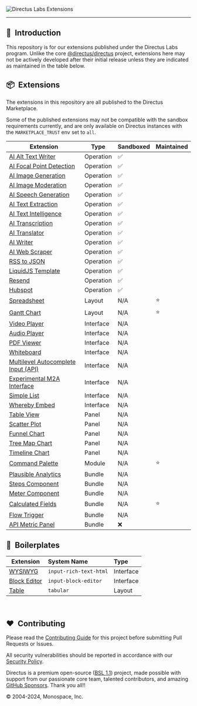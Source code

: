 ![Directus Labs Extensions](https://github.com/directus-labs/extensions/assets/1461554/aae72c6c-e47a-4a6f-968a-5cf1d6b5a73d)

---

## 🐰 &nbsp;Introduction

This repository is for our extensions published under the Directus Labs program. Unlike the core [@directus/directus](https://github.com/directus/directus) project, extensions here may not be actively developed after their initial release unless they are indicated as maintained in the table below.

## 📦 &nbsp;Extensions

The extensions in this repository are all published to the Directus Marketplace.

Some of the published extensions may not be compatible with the sandbox requirements currently, and are only available on Directus instances with the `MARKETPLACE_TRUST` env set to `all`.

| Extension                                                                                                                             | Type      | Sandboxed | Maintained |
| ------------------------------------------------------------------------------------------------------------------------------------- | --------- | --------- | ---------- |
| [AI Alt Text Writer](//github.com/directus-labs/extensions/tree/main/packages/ai-alt-text-writer)                                     | Operation | ✅        |            |
| [AI Focal Point Detection](//github.com/directus-labs/extensions/tree/main/packages/ai-focal-point-detection-operation)               | Operation | ✅        |            |
| [AI Image Generation](//github.com/directus-labs/extensions/tree/main/packages/ai-image-generation-operation)                         | Operation | ✅        |            |
| [AI Image Moderation](//github.com/directus-labs/extensions/tree/main/packages/ai-image-moderation-operation)                         | Operation | ✅        |            |
| [AI Speech Generation](//github.com/directus-labs/extensions/tree/main/packages/ai-speech-generation-operation)                       | Operation | ✅        |            |
| [AI Text Extraction](//github.com/directus-labs/extensions/tree/main/packages/ai-text-extraction-operation)                           | Operation | ✅        |            |
| [AI Text Intelligence](//github.com/directus-labs/extensions/tree/main/packages/ai-text-intelligence-operation)                       | Operation | ✅        |            |
| [AI Transcription](//github.com/directus-labs/extensions/tree/main/packages/ai-transcription-operation)                               | Operation | ✅        |            |
| [AI Translator](//github.com/directus-labs/extensions/tree/main/packages/ai-translator-operation)                                     | Operation | ✅        |            |
| [AI Writer](//github.com/directus-labs/extensions/tree/main/packages/ai-writer-operation)                                             | Operation | ✅        |            |
| [AI Web Scraper](//github.com/directus-labs/extensions/tree/main/packages/ai-web-scraper-operation)                                   | Operation | ✅        |            |
| [RSS to JSON](//github.com/directus-labs/extensions/tree/main/packages/rss-to-json-operation)                                         | Operation | ✅        |            |
| [LiquidJS Template](//github.com/directus-labs/extensions/tree/main/packages/liquidjs-operation)                                      | Operation | ✅        |            |
| [Resend](//github.com/directus-labs/extensions/tree/main/packages/resend-operation)                                                   | Operation | ✅        |            |
| [Hubspot](//github.com/directus-labs/extensions/tree/main/packages/hubspot-operation)                                                 | Operation | ✅        |            |
| [Spreadsheet](//github.com/directus-labs/extensions/tree/main/packages/spreadsheet-layout)                                            | Layout    | N/A       | ⭐         |
| [Gantt Chart](//github.com/directus-labs/extensions/tree/main/packages/gantt-chart-layout)                                            | Layout    | N/A       | ⭐         |
| [Video Player](//github.com/directus-labs/extensions/tree/main/packages/video-player-interface)                                       | Interface | N/A       |            |
| [Audio Player](//github.com/directus-labs/extensions/tree/main/packages/audio-player-interface)                                       | Interface | N/A       |            |
| [PDF Viewer](//github.com/directus-labs/extensions/tree/main/packages/pdf-viewer-interface)                                           | Interface | N/A       |            |
| [Whiteboard](//github.com/directus-labs/extensions/tree/main/packages/whiteboard-interface)                                           | Interface | N/A       |            |
| [Multilevel Autocomplete Input (API)](//github.com/directus-labs/extensions/tree/main/packages/multilevel-autocomplete-api-interface) | Interface | N/A       |            |
| [Experimental M2A Interface](//github.com/directus-labs/extensions/tree/main/packages/experimental-m2a-interface)                     | Interface | N/A       |            |
| [Simple List](//github.com/directus-labs/extensions/tree/main/packages/simple-list-interface)                                         | Interface | N/A       |            |
| [Whereby Embed](//github.com/directus-labs/extensions/tree/main/packages/whereby-embedded-interface)                                  | Interface | N/A       |            |
| [Table View](//github.com/directus-labs/extensions/tree/main/packages/table-view-panel)                                               | Panel     | N/A       |            |
| [Scatter Plot](//github.com/directus-labs/extensions/tree/main/packages/scatter-plot-panel)                                           | Panel     | N/A       |            |
| [Funnel Chart](//github.com/directus-labs/extensions/tree/main/packages/funnel-chart-panel)                                           | Panel     | N/A       |            |
| [Tree Map Chart](//github.com/directus-labs/extensions/tree/main/packages/treemap-chart-panel)                                        | Panel     | N/A       |            |
| [Timeline Chart](//github.com/directus-labs/extensions/tree/main/packages/timeline-chart-panel)                                       | Panel     | N/A       |            |
| [Command Palette](//github.com/directus-labs/extensions/tree/main/packages/command-palette-module)                                    | Module    | N/A       | ⭐         |
| [Plausible Analytics](//github.com/directus-labs/extensions/tree/main/packages/plausible-analytics-bundle)                            | Bundle    | N/A       |            |
| [Steps Component](//github.com/directus-labs/extensions/tree/main/packages/steps-component)                                           | Bundle    | N/A       |            |
| [Meter Component](//github.com/directus-labs/extensions/tree/main/packages/meter-component)                                           | Bundle    | N/A       |            |
| [Calculated Fields](//github.com/directus-labs/extensions/tree/main/packages/calculated-fields-bundle)                                | Bundle    | N/A       | ⭐         |
| [Flow Trigger](//github.com/directus-labs/extensions/tree/main/packages/flow-trigger-bundle)                                          | Bundle    | N/A       |            |
| [API Metric Panel](//github.com/directus-labs/extensions/tree/main/packages/api-metric-panel)                                         | Bundle    | ❌        |            |

<!-- Tentatively Upcoming - no promises!

| [AI Research](//github.com/directus-labs/extensions/tree/main/packages/ai-research-interface) | Interface | Planned | N/A |
| [-------------------------------------------------------------------------------------------) | I-------e | P-----d | N-A |

-->

## 🔧 &nbsp;Boilerplates

| Extension                                                                                          | System Name            | Type      |
| -------------------------------------------------------------------------------------------------- | :--------------------- | :-------- |
| [WYSIWYG](//github.com/directus-labs/extensions/tree/main/boilerplates/input-rich-text-html)       | `input-rich-text-html` | Interface |
| [Block Editor](//github.com/directus-labs/extensions/tree/main/boilerplates/input-block-editor)    | `input-block-editor`   | Interface |
| [Table](//github.com/directus-labs/extensions/tree/main/boilerplates/tabular-layout)               | `tabular`              | Layout    |

<br>

## ❤️ &nbsp;Contributing

Please read the [Contributing Guide](//github.com/directus-labs/extensions/blob/main/.github/CONTRIBUTING.md) for this project before submitting Pull Requests or Issues.

All security vulnerabilities should be reported in accordance with our [Security Policy](//docs.directus.io/contributing/introduction.html#report-security-vulnerability).

Directus is a premium open-source ([BSL 1.1](//github.com/directus/directus/blob/main/license)) project, made possible with support from our passionate core team, talented contributors, and amazing [GitHub Sponsors](//github.com/sponsors/directus). Thank you all!!

© 2004-2024, Monospace, Inc.
